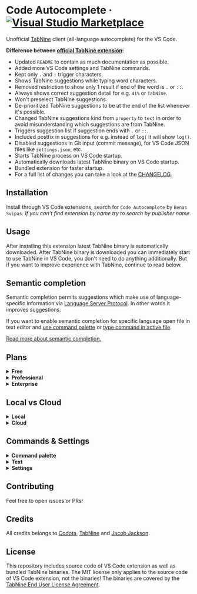 # Code Autocomplete &middot; [![Visual Studio Marketplace](https://img.shields.io/visual-studio-marketplace/v/svipas.code-autocomplete.svg)](https://marketplace.visualstudio.com/items?itemName=svipas.code-autocomplete)

Unofficial [TabNine](https://www.tabnine.com) client (all-language autocomplete) for the VS Code.

**Difference between [official TabNine extension](https://github.com/codota/tabnine-vscode):**

- Updated `README` to contain as much documentation as possible.
- Added more VS Code settings and TabNine commands.
- Kept only `.` and `:` trigger characters.
- Shows TabNine suggestions while typing word characters.
- Removed restriction to show only 1 result if end of the word is `.` or `::`.
- Always shows correct suggestion detail for e.g. `41%` or `TabNine`.
- Won't preselect TabNine suggestions.
- De-prioritized TabNine suggestions to be at the end of the list whenever it's possible.
- Changed TabNine suggestions kind from `property` to `text` in order to avoid misunderstanding which suggestions are from TabNine.
- Triggers suggestion list if suggestion ends with `.` or `::`.
- Included postfix in suggestions for e.g. instead of `log(` it will show `log()`.
- Disabled suggestions in Git input (commit message), for VS Code JSON files like `settings.json`, etc.
- Starts TabNine process on VS Code startup.
- Automatically downloads latest TabNine binary on VS Code startup.
- Bundled extension for faster startup.
- For a full list of changes you can take a look at the [CHANGELOG](https://github.com/svipas/vscode-code-autocomplete/blob/master/CHANGELOG.md).

## Installation

Install through VS Code extensions, search for `Code Autocomplete` by `Benas Svipas`. _If you can't find extension by name try to search by publisher name._

## Usage

After installing this extension latest TabNine binary is automatically downloaded. After TabNine binary is downloaded you can immediately start to use TabNine in VS Code, you don't need to do anything additionally. But if you want to improve experience with TabNine, continue to read below.

## Semantic completion

Semantic completion permits suggestions which make use of language-specific information via [Language Server Protocol](https://microsoft.github.io/language-server-protocol/). In other words it improves suggestions.

If you want to enable semantic completion for specific language open file in text editor and [use command palette](#commands) or [type command in active file](#commands).

[Read more about semantic completion.](https://www.tabnine.com/semantic)

## Plans

<details>
<summary><strong>Free</strong></summary>

- Project size limit: <kbd>400 KB</kbd>
- Code completions for all languages: <kbd>✓</kbd>
- Code completions based on your code: <kbd>✓</kbd>
- [Deep TabNine](https://www.tabnine.com/subscribe#local) completions based on millions of open source projects: <kbd>✓</kbd>
- Works offline: <kbd>✓</kbd>
- [Deep TabNine Cloud](https://www.tabnine.com/subscribe#cloud) - use GPU-accelerated cloud servers (optional): <kbd>x</kbd>
- Priority support: <kbd>x</kbd>
- Self-hosted option: <kbd>x</kbd>
- Train a model specialized for your code: <kbd>x</kbd>

</details>

<details>
<summary><strong>Professional</strong></summary>

[Try TabNine Professional for a 14-day free trial.](https://www.tabnine.com/trial)

- Project size limit: <kbd>Unlimited</kbd>
- Code completions for all languages: <kbd>✓</kbd>
- Code completions based on your code: <kbd>✓</kbd>
- [Deep TabNine](https://www.tabnine.com/subscribe#local) completions based on millions of open source projects: <kbd>✓</kbd>
- Works offline: <kbd>✓</kbd>
- [Deep TabNine Cloud](https://www.tabnine.com/subscribe#cloud) - use GPU-accelerated cloud servers (optional): <kbd>✓</kbd>
- Priority support: <kbd>✓</kbd>
- Self-hosted option: <kbd>x</kbd>
- Train a model specialized for your code: <kbd>x</kbd>

</details>

<details>
<summary><strong>Enterprise</strong></summary>

Contact TabNine at enterprise@tabnine.com for pricing and information.

- Project size limit: <kbd>Unlimited</kbd>
- Code completions for all languages: <kbd>✓</kbd>
- Code completions based on your code: <kbd>✓</kbd>
- [Deep TabNine](https://www.tabnine.com/subscribe#local) completions based on millions of open source projects: <kbd>✓</kbd>
- Works offline: <kbd>✓</kbd>
- [Deep TabNine Cloud](https://www.tabnine.com/subscribe#cloud) - use GPU-accelerated cloud servers (optional): <kbd>✓</kbd>
- Priority support: <kbd>✓</kbd>
- Self-hosted option: <kbd>✓</kbd>
- Train a model specialized for your code: <kbd>✓</kbd>

</details>

## Local vs Cloud

<details>
<summary><strong>Local</strong></summary>

TabNine Local uses your machine's CPU to run a deep learning model for providing completions. Your code stays on your machine.

</details>

<details>
<summary><strong>Cloud</strong></summary>

Enabling TabNine Cloud sends small parts of your code to our servers to provide GPU-accelerated completions. Other than for the purpose of fulfilling your query, your data isn't used, saved or logged in any way.

</details>

## Commands & Settings

<details>
<summary><strong>Command palette</strong></summary>

Commands below are available in VS Code command palette.

- `TabNine: open config`: opens configuration panel
- `TabNine: restart`: restarts TabNine
- `TabNine: enable semantic completion for current language`: enables semantic completion for current language
- `TabNine: disable semantic completion for current language`: disables semantic completion for current language

</details>

<details>
<summary><strong>Text</strong></summary>

Commands below are available in VS Code active file, to use them simply type the command.

- `TabNine::config`: opens configuration panel
- `TabNine::version`: returns current TabNine version
- `TabNine::config_dir`: returns directory where TabNine stores its configuration
- `TabNine::active`: checks whether TabNine has been activated
- `TabNine::restart`: restarts TabNine
- `TabNine::become_beta_tester`: enables beta releases of TabNine
- `TabNine::disable_auto_update`: disables automatic updates
- `TabNine::enable_auto_update`: enables automatic updates
- `TabNine::ignore_semantic`: ignores semantic completion error messages
- `TabNine::unignore_semantic`: enables semantic completion error messages
- `TabNine::sem`: enables semantic completion for current language
- `TabNine::no_sem`: disables semantic completion for current language

</details>

<details>
<summary><strong>Settings</strong></summary>

Settings below are available in VS Code.

- `tabnine.enable`: enables TabNine completions
- `tabnine.debug`: enables debug mode
- `tabnine.maxNumberOfResults`: maximum number of results returned by TabNine
- `tabnine.disabledLanguagesIds`: list of languages IDs to disable
- `tabnine.requestTimeout`: timeout in milliseconds after which TabNine request is terminated
- `tabnine.charLimit`: maximum number of characters before and after your current position is sent to TabNine

</details>

## Contributing

Feel free to open issues or PRs!

## Credits

All credits belongs to [Codota](https://github.com/codota), [TabNine](https://github.com/codota/tabnine) and [Jacob Jackson](https://github.com/zxqfl).

## License

This repository includes source code of VS Code extension as well as bundled TabNine binaries. The MIT license only applies to the source code of VS Code extension, not the binaries! The binaries are covered by the [TabNine End User License Agreement](https://tabnine.com/eula).
